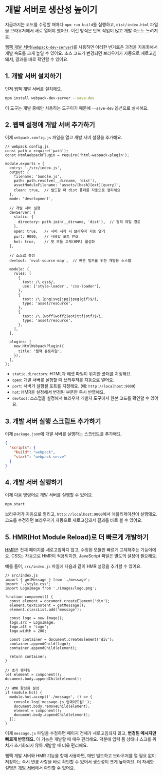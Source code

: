 # 개발 서버로 생산성 높이기

지금까지는 코드를 수정할 때마다 `npm run build`를 실행하고, `dist/index.html` 파일을 브라우저에서 새로 열어야 했어요. 이런 방식은 반복 작업이 많고 개발 속도도 느려져요.

[웹팩 개발 서버(`webpack-dev-server`)](../deep-dive/dev/dev-server.html)를 사용하면 이러한 번거로운 과정을 자동화해서 개발 속도를 크게 높일 수 있어요.
소스 코드가 변경되면 브라우저가 자동으로 새로고침돼서, 결과를 바로 확인할 수 있어요.

## 1. 개발 서버 설치하기

먼저 웹팩 개발 서버를 설치해요.

```bash
npm install webpack-dev-server --save-dev
```

이 도구는 개발 중에만 사용하는 도구이기 때문에 `--save-dev` 옵션으로 설치해요.

## 2. 웹팩 설정에 개발 서버 추가하기

이제 `webpack.config.js` 파일을 열고 개발 서버 설정을 추가해요.

```javascript{15-23}
// webpack.config.js
const path = require('path');
const HtmlWebpackPlugin = require('html-webpack-plugin');

module.exports = {
  entry: './src/index.js',
  output: {
    filename: 'bundle.js',
    path: path.resolve(__dirname, 'dist'),
    assetModuleFilename: 'assets/[hash][ext][query]',
    clean: true,  // 빌드할 때 dist 폴더를 자동으로 정리해요
  },
  mode: 'development',

  // 개발 서버 설정
  devServer: {
    static: {
      directory: path.join(__dirname, 'dist'),  // 정적 파일 경로
    },
    open: true,   // 서버 시작 시 브라우저 자동 열기
    port: 9000,   // 사용할 포트 번호
    hot: true,    // 핫 모듈 교체(HMR) 활성화
  },

  // 소스맵 설정
  devtool: 'eval-source-map',  // 빠른 빌드를 위한 개발용 소스맵

  module: {
    rules: [
      {
        test: /\.css$/,
        use: ['style-loader', 'css-loader'],
      },
      {
        test: /\.(png|svg|jpg|jpeg|gif)$/i,
        type: 'asset/resource',
      },
      {
        test: /\.(woff|woff2|eot|ttf|otf)$/i,
        type: 'asset/resource',
      },
    ],
  },

  plugins: [
    new HtmlWebpackPlugin({
      title: '웹팩 튜토리얼',
    }),
  ],
};
```

- `static.directory`: HTML과 에셋 파일이 위치한 폴더를 지정해요.
- `open`: 개발 서버를 실행할 때 브라우저를 자동으로 열어요.
- `port`: 서버가 실행될 포트를 지정해요. (예: `http://localhost:9000`)
- `hot`: HMR을 설정해서 변경된 부분만 즉시 반영해요.
- `devtool`: 소스맵을 설정해서 브라우저 개발자 도구에서 원본 코드를 확인할 수 있어요.

## 3. 개발 서버 실행 스크립트 추가하기

이제 `package.json`에 개발 서버를 실행하는 스크립트를 추가해요.

```json
{
  "scripts": {
    "build": "webpack",
    "start": "webpack serve"
  }
}
```

## 4. 개발 서버 실행하기

이제 다음 명령어로 개발 서버를 실행할 수 있어요.

```bash
npm start
```

브라우저가 자동으로 열리고, `http://localhost:9000`에서 애플리케이션이 실행돼요. 코드를 수정하면 브라우저가 자동으로 새로고침돼서 결과를 바로 볼 수 있어요.

## 5. HMR(Hot Module Reload)로 더 빠르게 개발하기

[HMR](../deep-dive/dev/hmr.md)은 전체 페이지를 새로고침하지 않고, 수정된 모듈만 빠르게 교체해주는 기능이에요. CSS는 자동으로 HMR이 적용되지만, JavaScript 파일은 별도의 설정이 필요해요.

예를 들어, `src/index.js` 파일에 다음과 같이 HMR 설정을 추가할 수 있어요.

```javascript{27-35}
// src/index.js
import { getMessage } from './message';
import './style.css';
import LogoImage from './images/logo.png';

function component() {
  const element = document.createElement('div');
  element.textContent = getMessage();
  element.classList.add('message');

  const logo = new Image();
  logo.src = LogoImage;
  logo.alt = 'Logo';
  logo.width = 200;

  const container = document.createElement('div');
  container.appendChild(logo);
  container.appendChild(element);

  return container;
}

// 초기 렌더링
let element = component();
document.body.appendChild(element);

// HMR 활성화 설정
if (module.hot) {
  module.hot.accept('./message', () => {
    console.log('message.js 업데이트됨!');
    document.body.removeChild(element);
    element = component();
    document.body.appendChild(element);
  });
}
```

이제 `message.js` 파일을 수정하면 페이지 전체가 새로고침되지 않고, **변경된 메시지만 빠르게 반영돼요.** 이 기능은 개발할 때 매우 편리해요. 덕분에 입력 폼 상태나 스크롤 위치가 초기화되지 않아 개발할 때 더욱 편리해요.

웹팩 개발 서버와 HMR 기능을 함께 사용하면, 매번 빌드하고 브라우저를 열 필요 없이 저장하는 즉시 변경 사항을 바로 확인할 수 있어서 생산성이 크게 높아져요. 더 자세한 설명은 [개발 서버](../deep-dive/dev/dev-server.md)에서 확인할 수 있어요.
